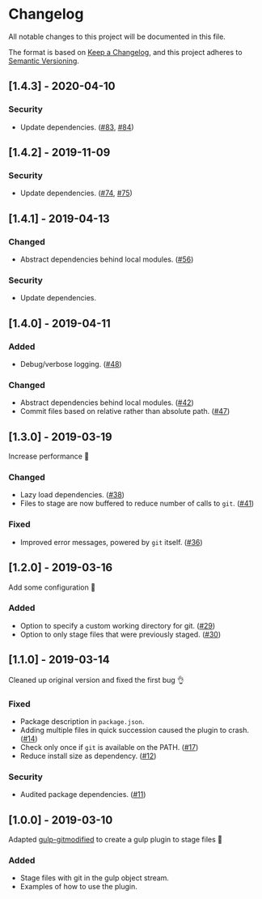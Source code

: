 # Changelog

All notable changes to this project will be documented in this file.

The format is based on [Keep a Changelog], and this project adheres to [Semantic
Versioning].

## [1.4.3] - 2020-04-10

### Security

- Update dependencies. ([#83], [#84])

## [1.4.2] - 2019-11-09

### Security

- Update dependencies. ([#74], [#75])

## [1.4.1] - 2019-04-13

### Changed

- Abstract dependencies behind local modules. ([#56])

### Security

- Update dependencies.

## [1.4.0] - 2019-04-11

### Added

- Debug/verbose logging. ([#48])

### Changed

- Abstract dependencies behind local modules. ([#42])
- Commit files based on relative rather than absolute path. ([#47])

## [1.3.0] - 2019-03-19

Increase performance :racehorse:

### Changed

- Lazy load dependencies. ([#38])
- Files to stage are now buffered to reduce number of calls to `git`. ([#41])

### Fixed

- Improved error messages, powered by `git` itself. ([#36])

## [1.2.0] - 2019-03-16

Add some configuration :wrench:

### Added

- Option to specify a custom working directory for git. ([#29])
- Option to only stage files that were previously staged. ([#30])

## [1.1.0] - 2019-03-14

Cleaned up original version and fixed the first bug :ok_hand:

### Fixed

- Package description in `package.json`.
- Adding multiple files in quick succession caused the plugin to crash. ([#14])
- Check only once if `git` is available on the PATH. ([#17])
- Reduce install size as dependency. ([#12])

### Security

- Audited package dependencies. ([#11])

## [1.0.0] - 2019-03-10

Adapted [gulp-gitmodified](https://github.com/mikaelbr/gulp-gitmodified) to
create a gulp plugin to stage files :tada:

### Added

- Stage files with git in the gulp object stream.
- Examples of how to use the plugin.

[keep a changelog]: https://keepachangelog.com/en/1.0.0/
[semantic versioning]: https://semver.org/spec/v2.0.0.html
[#11]: https://github.com/ericcornelissen/gulp-gitstage/issues/11
[#12]: https://github.com/ericcornelissen/gulp-gitstage/issues/12
[#14]: https://github.com/ericcornelissen/gulp-gitstage/issues/14
[#17]: https://github.com/ericcornelissen/gulp-gitstage/issues/17
[#29]: https://github.com/ericcornelissen/gulp-gitstage/pull/29
[#30]: https://github.com/ericcornelissen/gulp-gitstage/pull/30
[#36]: https://github.com/ericcornelissen/gulp-gitstage/pull/36
[#38]: https://github.com/ericcornelissen/gulp-gitstage/pull/38
[#41]: https://github.com/ericcornelissen/gulp-gitstage/pull/41
[#42]: https://github.com/ericcornelissen/gulp-gitstage/pull/42
[#47]: https://github.com/ericcornelissen/gulp-gitstage/pull/47
[#48]: https://github.com/ericcornelissen/gulp-gitstage/pull/48
[#46]: https://github.com/ericcornelissen/gulp-gitstage/pull/46
[#56]: https://github.com/ericcornelissen/gulp-gitstage/pull/56
[#74]: https://github.com/ericcornelissen/gulp-gitstage/pull/74
[#75]: https://github.com/ericcornelissen/gulp-gitstage/pull/75
[#83]: https://github.com/ericcornelissen/gulp-gitstage/pull/83
[#84]: https://github.com/ericcornelissen/gulp-gitstage/pull/84

